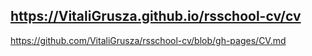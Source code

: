 https://VitaliGrusza.github.io/rsschool-cv/cv
---
https://github.com/VitaliGrusza/rsschool-cv/blob/gh-pages/CV.md
